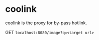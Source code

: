 coolink
=======
coolink is the proxy for by-pass hotlink.

GET `localhost:8080/image?q=<target url>`